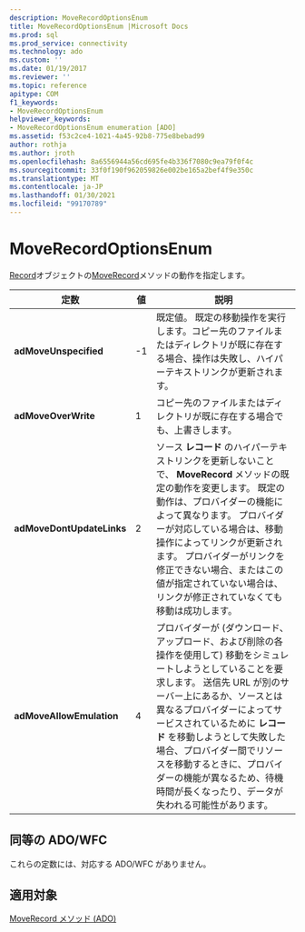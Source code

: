 ```yaml
---
description: MoveRecordOptionsEnum
title: MoveRecordOptionsEnum |Microsoft Docs
ms.prod: sql
ms.prod_service: connectivity
ms.technology: ado
ms.custom: ''
ms.date: 01/19/2017
ms.reviewer: ''
ms.topic: reference
apitype: COM
f1_keywords:
- MoveRecordOptionsEnum
helpviewer_keywords:
- MoveRecordOptionsEnum enumeration [ADO]
ms.assetid: f53c2ce4-1021-4a45-92b8-775e8bebad99
author: rothja
ms.author: jroth
ms.openlocfilehash: 8a6556944a56cd695fe4b336f7080c9ea79f0f4c
ms.sourcegitcommit: 33f0f190f962059826e002be165a2bef4f9e350c
ms.translationtype: MT
ms.contentlocale: ja-JP
ms.lasthandoff: 01/30/2021
ms.locfileid: "99170789"
---
```

# <a name="moverecordoptionsenum"></a>MoveRecordOptionsEnum
[Record](./record-object-ado.md)オブジェクトの[MoveRecord](./moverecord-method-ado.md)メソッドの動作を指定します。  
  
|定数|値|説明|  
|--------------|-----------|-----------------|  
|**adMoveUnspecified**|-1|既定値。 既定の移動操作を実行します。コピー先のファイルまたはディレクトリが既に存在する場合、操作は失敗し、ハイパーテキストリンクが更新されます。|  
|**adMoveOverWrite**|1|コピー先のファイルまたはディレクトリが既に存在する場合でも、上書きします。|  
|**adMoveDontUpdateLinks**|2|ソース **レコード** のハイパーテキストリンクを更新しないことで、 **MoveRecord** メソッドの既定の動作を変更します。 既定の動作は、プロバイダーの機能によって異なります。 プロバイダーが対応している場合は、移動操作によってリンクが更新されます。 プロバイダーがリンクを修正できない場合、またはこの値が指定されていない場合は、リンクが修正されていなくても移動は成功します。|  
|**adMoveAllowEmulation**|4|プロバイダーが (ダウンロード、アップロード、および削除の各操作を使用して) 移動をシミュレートしようとしていることを要求します。 送信先 URL が別のサーバー上にあるか、ソースとは異なるプロバイダーによってサービスされているために **レコード** を移動しようとして失敗した場合、プロバイダー間でリソースを移動するときに、プロバイダーの機能が異なるため、待機時間が長くなったり、データが失われる可能性があります。|  
  
## <a name="adowfc-equivalent"></a>同等の ADO/WFC  
 これらの定数には、対応する ADO/WFC がありません。  
  
## <a name="applies-to"></a>適用対象  
 [MoveRecord メソッド (ADO)](./moverecord-method-ado.md)